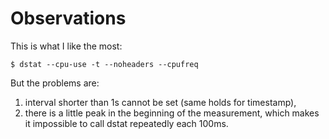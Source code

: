 
# Observations

This is what I like the most:

    $ dstat --cpu-use -t --noheaders --cpufreq

But the problems are:
 
 1. interval shorter than 1s cannot be set (same holds for timestamp),
 2. there is a little peak in the beginning of the measurement, which makes it impossible to call dstat repeatedly each 100ms.
